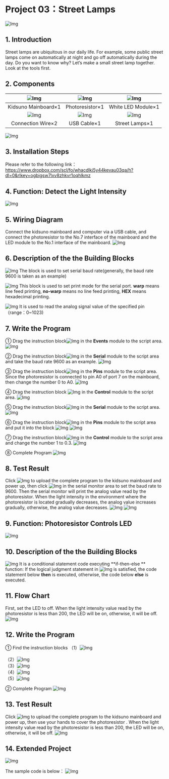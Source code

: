 # Project 03：Street Lamps

![Img](media/311.png)

## 1. Introduction
Street lamps are ubiquitous in our daily life. For example, some public street lamps come on automatically at night and go off automatically during the day. Do you want to know why? Let’s make a small street lamp together. Look at the tools first.

## 2. Components
|![Img](media/KidsunoMainboard.png)|![Img](media/Photoresistor.png)|![Img](media/WhiteLED.png)|
| :--: | :--: | :--: |
|Kidsuno Mainboard×1|Photoresistor×1|White LED Module×1|
|![Img](media/ConnectionWire.png)|![Img](media/USBCable.png)| ![Img](media/StreetLamps.png) |
|Connection Wire×2|USB Cable×1| Street Lamps×1 |

![Img](media/312.png)

## 3. Installation Steps
Please refer to the following link：https://www.dropbox.com/scl/fo/whacdlki5y44kevau03qa/h?dl=0&rlkey=ogbigsw7lxv8zhkvr1oqhlkmz

## 4. Function: Detect the Light Intensity 
![Img](media/313.png)

## 5. Wiring Diagram
Connect the kidsuno mainboard and computer via a USB cable, and connect the photoresistor to the No.7 interface of the mainboard and the LED module to the No.1 interface of the mainboard.
![Img](media/314.png)

## 6. Description of the the Building Blocks
![Img](media/315.png)
The block is used to set serial baud rate(generally, the baud rate 9600 is taken as an example)

![Img](media/316.png)
This block is used to set print mode for the serial port. **warp** means line feed printing, **no-warp** means no line feed printing, **HEX** means hexadecimal printing.

![Img](media/317.png)
It is used to read the analog signal value of the specified pin（range：0~1023)

## 7. Write the Program
① Drag the instruction block![Img](media/318.png) in the **Events** module to the script area.
![Img](media/319.png)

② Drag the instruction block![Img](media/320.png)
in the **Serial** module to the script area and take the baud rate 9600 as an example.
![Img](media/321.png)

③ Drag the instruction block![Img](media/322.png)
in the **Pins** module to the script area. Since the photoresistor is connected to pin A0 of port 7 on the mainboard, then change the number 0 to A0.
![Img](media/323.png)

④ Drag the instruction block ![Img](media/324.png) in the **Control** module to the script area. 
![Img](media/325.png)

⑤ Drag the instruction block![Img](media/326.png) in the **Serial** module to the script area.
![Img](media/327.png)

⑥ Drag the instruction block![Img](media/328.png) in the **Pins** module to the script area and put it into the block ![Img](media/329.png)
![Img](media/330.png)

⑦ Drag the instruction block![Img](media/331.png) in the **Control** module to the script area and change the number 1 to 0.3.
![Img](media/332.png)

⑧ Complete Program
![Img](media/333.png)

## 8. Test Result
Click ![Img](media/334.png) to upload the complete program to the kidsuno mainboard and power up, then click ![Img](media/335.png) in the serial monitor area to set the baud rate to 9600. Then the serial monitor will print the analog value read by the photoresistor. When the light intensity in the environment where the photoresistor is located gradually decreases, the analog value increases gradually, otherwise, the analog value decreases.
![Img](media/917.png) 
![Img](media/analogvalue.png)

## 9. Function: Photoresistor Controls LED
![Img](media/336.png)


## 10. Description of the the Building Blocks
![Img](media/337.png)
It is a conditional statement code executing **if-then-else ** function: If the logical judgment statement in ![Img](media/338.png) is satisfied, the code statement below **then** is executed, otherwise, the code below **else** is executed.

## 11. Flow Chart 
First, set the LED to off. When the light intensity value read by the photoresistor is less than 200, the LED will be on, otherwise, it will be off.
![Img](media/339.png)

## 12. Write the Program

① Find the instruction blocks
（1）![Img](media/340.png)
<br>         
（2）![Img](media/341.png)
<br>
（3）![Img](media/342.png)
<br>
（4）![Img](media/343.png)
<br>
（5）![Img](media/344.png)
<br>

② Complete Program
![Img](media/345.png)


## 13. Test Result
Click ![Img](media/334.png) to upload the complete program to the kidsuno mainboard and power up, then use your hands to cover the photoresistor . When the light intensity value read by the photoresistor is less than 200, the LED will be on, otherwise, it will be off.
![Img](./FILES/Project%2003：Street%20Lamps.md/img-20230714083023.png)

## 14. Extended Project
![Img](media/346.png)

The sample code is below：
![Img](media/347.png)









